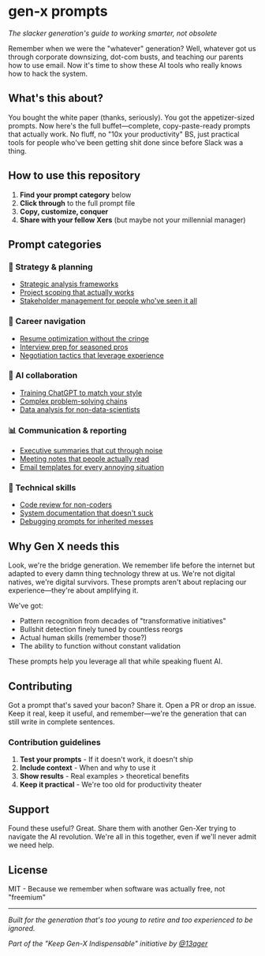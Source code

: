 # gen-x prompts

*The slacker generation's guide to working smarter, not obsolete*

Remember when we were the "whatever" generation? Well, whatever got us through corporate downsizing, dot-com busts, and teaching our parents how to use email. Now it's time to show these AI tools who really knows how to hack the system.

## What's this about?

You bought the white paper (thanks, seriously). You got the appetizer-sized prompts. Now here's the full buffet—complete, copy-paste-ready prompts that actually work. No fluff, no "10x your productivity" BS, just practical tools for people who've been getting shit done since before Slack was a thing.

## How to use this repository

1. **Find your prompt category** below
2. **Click through** to the full prompt file
3. **Copy, customize, conquer**
4. **Share with your fellow Xers** (but maybe not your millennial manager)

## Prompt categories

### 🎯 Strategy & planning
* [Strategic analysis frameworks](./strategy/analysis-frameworks.md)
* [Project scoping that actually works](./strategy/project-scoping.md)
* [Stakeholder management for people who've seen it all](./strategy/stakeholder-mgmt.md)

### 💼 Career navigation
* [Resume optimization without the cringe](./career/resume-optimization.md)
* [Interview prep for seasoned pros](./career/interview-prep.md)
* [Negotiation tactics that leverage experience](./career/negotiation.md)

### 🤖 AI collaboration
* [Training ChatGPT to match your style](./ai-collab/style-training.md)
* [Complex problem-solving chains](./ai-collab/problem-solving.md)
* [Data analysis for non-data-scientists](./ai-collab/data-analysis.md)

### 📊 Communication & reporting
* [Executive summaries that cut through noise](./comms/exec-summaries.md)
* [Meeting notes that people actually read](./comms/meeting-notes.md)
* [Email templates for every annoying situation](./comms/email-templates.md)

### 🔧 Technical skills
* [Code review for non-coders](./technical/code-review.md)
* [System documentation that doesn't suck](./technical/documentation.md)
* [Debugging prompts for inherited messes](./technical/debugging.md)

## Why Gen X needs this

Look, we're the bridge generation. We remember life before the internet but adapted to every damn thing technology threw at us. We're not digital natives, we're digital survivors. These prompts aren't about replacing our experience—they're about amplifying it.

We've got:
* Pattern recognition from decades of "transformative initiatives"
* Bullshit detection finely tuned by countless reorgs
* Actual human skills (remember those?)
* The ability to function without constant validation

These prompts help you leverage all that while speaking fluent AI.

## Contributing

Got a prompt that's saved your bacon? Share it. Open a PR or drop an issue. Keep it real, keep it useful, and remember—we're the generation that can still write in complete sentences.

### Contribution guidelines
1. **Test your prompts** - If it doesn't work, it doesn't ship
2. **Include context** - When and why to use it
3. **Show results** - Real examples > theoretical benefits
4. **Keep it practical** - We're too old for productivity theater

## Support

Found these useful? Great. Share them with another Gen-Xer trying to navigate the AI revolution. We're all in this together, even if we'll never admit we need help.

## License

MIT - Because we remember when software was actually free, not "freemium"

---

*Built for the generation that's too young to retire and too experienced to be ignored.*

*Part of the "Keep Gen-X Indispensable" initiative by [@13ager](https://github.com/13ager)*
